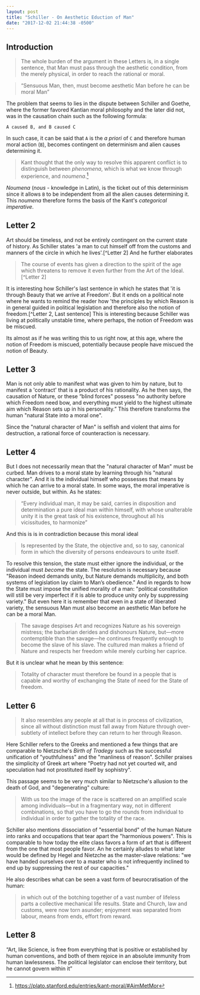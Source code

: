 ```yaml
---
layout: post
title: "Schiller - On Aesthetic Eduction of Man"
date: "2017-12-02 21:44:38 -0500"
---
```


## Introduction
> The whole burden of the argument in these Letters is, in a single sentence, that Man must pass through the aesthetic condition, from the merely physical, in order to reach the rational or moral.

> “Sensuous Man, then, must become aesthetic Man before he can be moral Man”

The problem that seems to lies in the dispute between Schiller and Goethe, where the former favored Kantian moral philosophy and the later did not, was in the causation chain such as the following formula: 

`A caused B, and B caused C`

In such case, it can be said that `A` is the *a priori* of `C` and therefore human moral action (`B`), becomes contingent on determinism and alien causes determining it.

> Kant thought that the only way to resolve this apparent conflict is to distinguish between *phenomena*, which is what we know through experience, and *noumena*.[^1]

*Noumena* (*nous* - knowledge in Latin), is the ticket out of this determinism since it allows `B` to be independent from all the alien causes determining it. This *noumena* therefore forms the basis of the Kant's *categorical imperative*.

## Letter 2

Art should be timeless, and not be entirely contingent on the current state of history. As Schiller states 'a man to cut himself off from the customs and manners of the circle in which he lives'.[^Letter 2] And he further elaborates

> The course of events has given a direction to the spirit of the age which threatens to remove it even further from the Art of the Ideal.[^Letter 2]

It is interesting how Schiller's last sentence in which he states that 'it is through Beauty that we arrive at Freedom'. But it ends on a political note where he wants to remind the reader how 'the principles by which Reason is in general guided in political legislation and therefore also the notion of freedom.[^Letter 2, Last sentence] This is interesting because Schiller was living at politically unstable time, where perhaps, the notion of Freedom was be miscued.

Its almost as if he was writing this to us right now, at this age, where the notion of Freedom is miscued, potentially because people have miscued the notion of Beauty.

## Letter 3

Man is not only able to manifest what was given to him by nature, but to manifest a 'contract' that is a product of his rationality. As he then says, the causation of Nature, or these “blind forces" possess "no authority before which Freedom need bow, and everything must yield to the highest ultimate aim which Reason sets up in his personality.” This therefore transforms the human "natural State into a moral one".

Since the "natural character of Man" is selfish and violent that aims for destruction, a rational force of counteraction is necessary.

## Letter 4

But I does not necessarily mean that the "natural character of Man" must be curbed. Man drives to a moral state by learning through his "natural character". And it is the individual himself who possesses that means by which he can arrive to a moral state. In some ways, the moral imperative is never outside, but within. As he states:

> “Every individual man, it may be said, carries in disposition and determination a pure ideal man within himself, with whose unalterable unity it is the great task of his existence, throughout all his vicissitudes, to harmonize”

And this is is in contradiction because this moral ideal

> Is represented by the State, the objective and, so to say, canonical form in which the diversity of persons endeavours to unite itself.

To resolve this tension, the state must either ignore the individual, or the individual must *become* the state. The resolution is necessary because "Reason indeed demands unity, but Nature demands multiplicity, and both systems of legislation lay claim to Man’s obedience." And in regards to how the State must impose the unified morality of a man: "political constitution will still be very imperfect if it is able to produce unity only by suppressing variety." But even here it is remember that even in a state of liberated variety, the sensuous Man must also become an aesthetic Man before he can be a moral Man.

> The savage despises Art and recognizes Nature as his sovereign mistress; the barbarian derides and dishonours Nature, but—more contemptible than the savage—he continues frequently enough to become the slave of his slave. The cultured man makes a friend of Nature and respects her freedom while merely curbing her caprice.

But it is unclear what he mean by this sentence:

> Totality of character must therefore be found in a people that is capable and worthy of exchanging the State of need for the State of freedom.

## Letter 6

> It also resembles any people at all that is in process of civilization, since all without distinction must fall away from Nature through over-subtlety of intellect before they can return to her through Reason.

Here Schiller refers to the Greeks and mentioned a few things that are comparable to Nietzsche's *Birth of Tradegy* such as the successful unification of "youthfulness" and the "manliness of reason". Schiller praises the simplicity of Greek art where "Poetry had not yet courted wit, and speculation had not prostituted itself by sophistry".

This passage seems to be very much similar to Nietzsche's allusion to the death of God, and "degenerating" culture:

> With us too the image of the race is scattered on an amplified scale among individuals—but in a fragmentary way, not in different combinations, so that you have to go the rounds from individual to individual in order to gather the totality of the race.

Schiller also mentions dissociation of "essential bond" of the human Nature into ranks and occupations that tear apart the "harmonious powers". This is comparable to how today the elite class favors a form of art that is different from the one that most people favor. An he certainly alludes to what later would be defined by Hegel and Nietzche as the master-slave relations: "we have handed ourselves over to a master who is not infrequently inclined to end up by suppressing the rest of our capacities."

He also describes what can be seen a vast form of beurocratisation of the human:

> in which out of the botching together of a vast number of lifeless parts a collective mechanical life results. State and Church, law and customs, were now torn asunder; enjoyment was separated from labour, means from ends, effort from reward.
## Letter 8
“Art, like Science, is free from everything that is positive or established by human conventions, and both of them rejoice in an absolute immunity from human lawlessness. The political legislator can enclose their territory, but he cannot govern within it”

[^1]: https://plato.stanford.edu/entries/kant-moral/#AimMetMor
